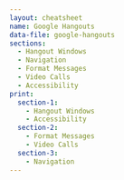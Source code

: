 ```yaml
---
layout: cheatsheet
name: Google Hangouts
data-file: google-hangouts
sections:
  - Hangout Windows
  - Navigation
  - Format Messages
  - Video Calls
  - Accessibility
print:
  section-1:
    - Hangout Windows
    - Accessibility
  section-2:
    - Format Messages
    - Video Calls
  section-3:
    - Navigation
---
```

